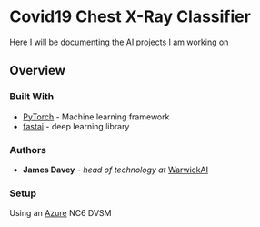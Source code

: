 # Covid19 Chest X-Ray Classifier

Here I will be documenting the AI projects I am working on

## Overview

### Built With

* [PyTorch](https://pytorch.org/) - Machine learning framework
* [fastai](https://github.com/fastai/fastai) - deep learning library

### Authors

* **James Davey** - *head of technology at* [WarwickAI](https://warwickai.ml/)

### Setup

Using an [Azure](https://course.fast.ai/start_azure.html) NC6 DVSM


